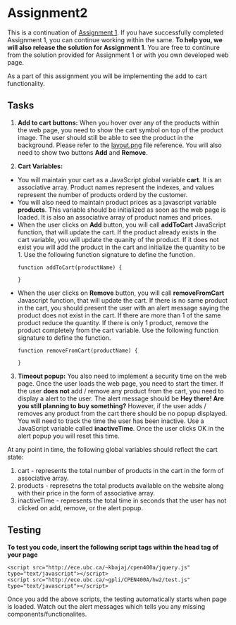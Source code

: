 # Assignment2

This is a continuation of [Assignment 1](https://github.com/erkartik91/assignment1). If you have successfully completed Assignment 1, you can continue working within the same. **To help you, we will also release the solution for Assignment 1**. You are free to continure from the solution provided for Assignment 1 or with you own developed web page.

As a part of this assignment you will be implementing the add to cart functionality.


## Tasks

1. **Add to cart buttons:** 
When you hover over any of the products within the web page, you need to show the cart symbol on top of the product image. The user should still be able to see the product in the background. Please refer to the [layout.png](https://github.com/erkartik91/assignment2/blob/master/layout.png) file reference. You will also need to show two buttons **Add** and **Remove**.

2. **Cart Variables:** 
  * You will maintain your cart as a JavaScript global variable **cart**. It is an associative array. Product names represent the indexes, and values represent the number of products orderd by the customer.
  * You will also need to maintain product prices as a javascript variable **products**. This variable should be initialized as soon as the web page is loaded. It is also an associative array of product names and prices.
  * When the user clicks on **Add** button, you will call **addToCart** JavaScript function, that will update the cart. If the product already exists in the cart variable, you will update the quanity of the product. If it does not exist you will add the product in the cart and initialize the quantity to be 1. Use the following function signature to define the function.
     ```
     function addToCart(productName) {
  
     }
     ```
  * When the user clicks on **Remove** button, you will call **removeFromCart** Javascript function, that will update the cart. If there is no same product in the cart, you should present the user with an alert message saying the product does not exist in the cart. If there are more than 1 of the same product reduce the quantity. If there is only 1 product, remove the product completely from the cart variable. Use the following function signature to define the function.
     ```
     function removeFromCart(productName) {
  
     }
     ```

3. **Timeout popup:** 
You also need to implement a security time on the web page. Once the user loads the web page, you need to start the timer. If the user **does not** add / remove any product from the cart, you need to display a alert to the user. The alert message should be **Hey there! Are you still planning to buy something?** However, if the user adds / removes any product from the cart there should be no popup displayed. You will need to track the time the user has been inactive. Use a JavaScript variable called **inactiveTime**. Once the user clicks OK in the alert popup you will reset this time.

At any point in time, the following global variables should reflect the cart state:

1. cart - represents the total number of products in the cart in the form of associative array.
2. products - represetns the total products available on the website along with their price in the form of associative array.
3. inactiveTime - represents the total time in seconds that the user has not clicked on add, remove, or the alert popup.


## Testing
**To test you code, insert the following script tags within the head tag of your page**
```
<script src="http://ece.ubc.ca/~kbajaj/cpen400a/jquery.js" type="text/javascript"></script>
<script src="http://ece.ubc.ca/~gpli/CPEN400A/hw2/test.js" type="text/javascript"></script>
```
Once you add the above scripts, the testing automatically starts when page is loaded. Watch out the alert messages which tells you any missing components/functionalites.

